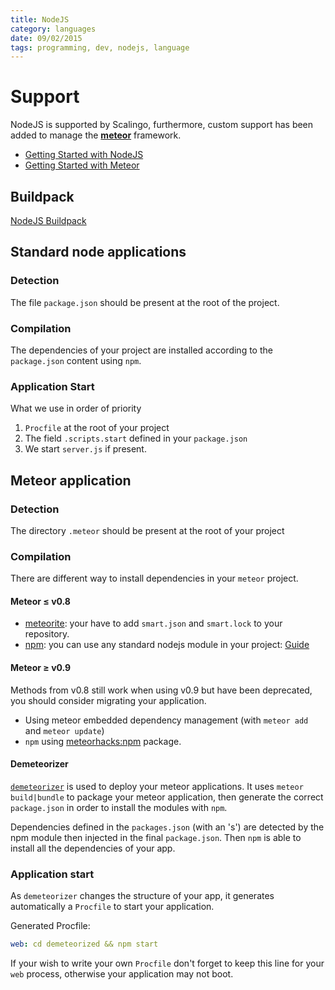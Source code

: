 ```yaml
---
title: NodeJS
category: languages
date: 09/02/2015
tags: programming, dev, nodejs, language
---
```


# Support

NodeJS is supported by Scalingo, furthermore, custom support has been added
to manage the [__meteor__](/languages/nodejs/meteor.html) framework.

* [Getting Started with NodeJS](/languages/nodejs/getting-started-with-nodejs.html)
* [Getting Started with Meteor](/languages/nodejs/getting-started-with-meteor.html)

## Buildpack

[NodeJS Buildpack](https://github.com/Scalingo/appsdeck-buildpack-nodejs)

## Standard node applications

### Detection

The file `package.json` should be present at the root of the project.

### Compilation

The dependencies of your project are installed according to the
`package.json` content using `npm`.

### Application Start

What we use in order of priority

1. `Procfile` at the root of your project
2. The field `.scripts.start` defined in your `package.json` 
3. We start `server.js` if present.

## Meteor application

### Detection

The directory `.meteor` should be present at the root of your project

### Compilation

There are different way to install dependencies in your `meteor` project.

#### Meteor ≤ v0.8

* [meteorite](https://github.com/oortcloud/meteorite/): your have to add
`smart.json` and `smart.lock` to your repository.
* [npm](https://www.npmjs.org/): you can use any standard nodejs module
in your project: [Guide](https://meteorhacks.com/complete-npm-integration-for-meteor.html)

#### Meteor ≥ v0.9

Methods from v0.8 still work when using v0.9 but have been deprecated, you
should consider migrating your application.

* Using meteor embedded dependency management (with `meteor add` and `meteor update`)
* `npm` using [meteorhacks:npm](https://github.com/meteorhacks/npm) package.

#### Demeteorizer

[`demeteorizer`](https://github.com/onmodulus/demeteorizer) is used to deploy your
meteor applications. It uses `meteor build|bundle` to package your meteor application,
then generate the correct `package.json` in order to install the modules with
`npm`.

Dependencies defined in the `packages.json` (with an 's') are detected by the
npm module then injected in the final `package.json`. Then `npm` is able to
install all the dependencies of your app.

### Application start

As `demeteorizer` changes the structure of your app, it generates automatically
a `Procfile` to start your application.

Generated Procfile:

```yml
web: cd demeteorized && npm start
```

If your wish to write your own `Procfile` don't forget to keep this line for your
`web` process, otherwise your application may not boot.
